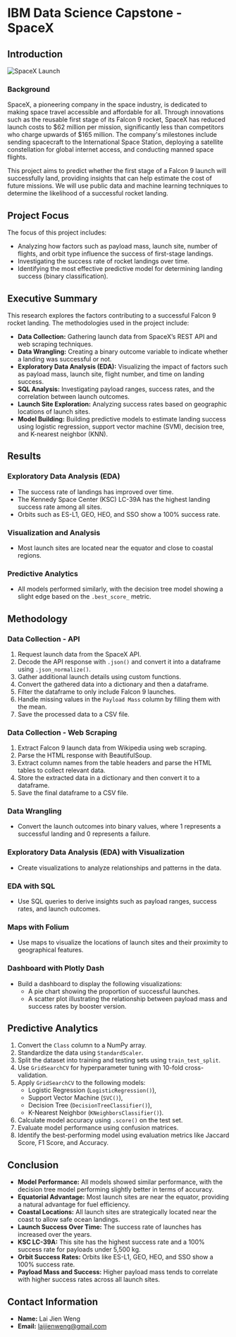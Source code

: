 # IBM Data Science Capstone - SpaceX

## Introduction
![SpaceX Launch]([https://cf-courses-data.s3.us.cloud-object-storage.appdomain.cloud/IBMDeveloperSkillsNetwork-DS0701EN-SkillsNetwork/api/Images/crash.gif](https://camo.githubusercontent.com/9523424e56778424998ea8ca427a804c42d7a6d940fbcffc99d9b7d4b28df38b/68747470733a2f2f63662d636f75727365732d646174612e73332e75732e636c6f75642d6f626a6563742d73746f726167652e617070646f6d61696e2e636c6f75642f49424d446576656c6f706572536b696c6c734e6574776f726b2d445330373031454e2d536b696c6c734e6574776f726b2f6170692f496d616765732f6c616e64696e675f312e676966))

### Background
SpaceX, a pioneering company in the space industry, is dedicated to making space travel accessible and affordable for all. Through innovations such as the reusable first stage of its Falcon 9 rocket, SpaceX has reduced launch costs to $62 million per mission, significantly less than competitors who charge upwards of $165 million. The company's milestones include sending spacecraft to the International Space Station, deploying a satellite constellation for global internet access, and conducting manned space flights.

This project aims to predict whether the first stage of a Falcon 9 launch will successfully land, providing insights that can help estimate the cost of future missions. We will use public data and machine learning techniques to determine the likelihood of a successful rocket landing.

## Project Focus

The focus of this project includes:
- Analyzing how factors such as payload mass, launch site, number of flights, and orbit type influence the success of first-stage landings.
- Investigating the success rate of rocket landings over time.
- Identifying the most effective predictive model for determining landing success (binary classification).

## Executive Summary

This research explores the factors contributing to a successful Falcon 9 rocket landing. The methodologies used in the project include:

- **Data Collection:** Gathering launch data from SpaceX’s REST API and web scraping techniques.
- **Data Wrangling:** Creating a binary outcome variable to indicate whether a landing was successful or not.
- **Exploratory Data Analysis (EDA):** Visualizing the impact of factors such as payload mass, launch site, flight number, and time on landing success.
- **SQL Analysis:** Investigating payload ranges, success rates, and the correlation between launch outcomes.
- **Launch Site Exploration:** Analyzing success rates based on geographic locations of launch sites.
- **Model Building:** Building predictive models to estimate landing success using logistic regression, support vector machine (SVM), decision tree, and K-nearest neighbor (KNN).

## Results

### Exploratory Data Analysis (EDA)
- The success rate of landings has improved over time.
- The Kennedy Space Center (KSC) LC-39A has the highest landing success rate among all sites.
- Orbits such as ES-L1, GEO, HEO, and SSO show a 100% success rate.

### Visualization and Analysis
- Most launch sites are located near the equator and close to coastal regions.

### Predictive Analytics
- All models performed similarly, with the decision tree model showing a slight edge based on the `.best_score_` metric.

## Methodology

### Data Collection - API
1. Request launch data from the SpaceX API.
2. Decode the API response with `.json()` and convert it into a dataframe using `.json_normalize()`.
3. Gather additional launch details using custom functions.
4. Convert the gathered data into a dictionary and then a dataframe.
5. Filter the dataframe to only include Falcon 9 launches.
6. Handle missing values in the `Payload Mass` column by filling them with the mean.
7. Save the processed data to a CSV file.

### Data Collection - Web Scraping
1. Extract Falcon 9 launch data from Wikipedia using web scraping.
2. Parse the HTML response with BeautifulSoup.
3. Extract column names from the table headers and parse the HTML tables to collect relevant data.
4. Store the extracted data in a dictionary and then convert it to a dataframe.
5. Save the final dataframe to a CSV file.

### Data Wrangling
- Convert the launch outcomes into binary values, where 1 represents a successful landing and 0 represents a failure.

### Exploratory Data Analysis (EDA) with Visualization
- Create visualizations to analyze relationships and patterns in the data.

### EDA with SQL
- Use SQL queries to derive insights such as payload ranges, success rates, and launch outcomes.

### Maps with Folium
- Use maps to visualize the locations of launch sites and their proximity to geographical features.

### Dashboard with Plotly Dash
- Build a dashboard to display the following visualizations:
  - A pie chart showing the proportion of successful launches.
  - A scatter plot illustrating the relationship between payload mass and success rates by booster version.

## Predictive Analytics

1. Convert the `Class` column to a NumPy array.
2. Standardize the data using `StandardScaler`.
3. Split the dataset into training and testing sets using `train_test_split`.
4. Use `GridSearchCV` for hyperparameter tuning with 10-fold cross-validation.
5. Apply `GridSearchCV` to the following models:
   - Logistic Regression (`LogisticRegression()`),
   - Support Vector Machine (`SVC()`),
   - Decision Tree (`DecisionTreeClassifier()`),
   - K-Nearest Neighbor (`KNeighborsClassifier()`).
6. Calculate model accuracy using `.score()` on the test set.
7. Evaluate model performance using confusion matrices.
8. Identify the best-performing model using evaluation metrics like Jaccard Score, F1 Score, and Accuracy.

## Conclusion

- **Model Performance:** All models showed similar performance, with the decision tree model performing slightly better in terms of accuracy.
- **Equatorial Advantage:** Most launch sites are near the equator, providing a natural advantage for fuel efficiency.
- **Coastal Locations:** All launch sites are strategically located near the coast to allow safe ocean landings.
- **Launch Success Over Time:** The success rate of launches has increased over the years.
- **KSC LC-39A:** This site has the highest success rate and a 100% success rate for payloads under 5,500 kg.
- **Orbit Success Rates:** Orbits like ES-L1, GEO, HEO, and SSO show a 100% success rate.
- **Payload Mass and Success:** Higher payload mass tends to correlate with higher success rates across all launch sites.

## Contact Information
- **Name:** Lai Jien Weng
- **Email:** laijienweng@gmail.com

